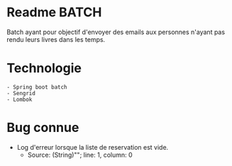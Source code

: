 # Readme BATCH

Batch ayant pour objectif d'envoyer des emails aux personnes n'ayant pas rendu leurs livres dans les temps.


# Technologie
    - Spring boot batch
    - Sengrid
    - Lombok
    
# Bug connue

- Log d'erreur lorsque la liste de reservation est vide.
    - Source: (String)""; line: 1, column: 0
